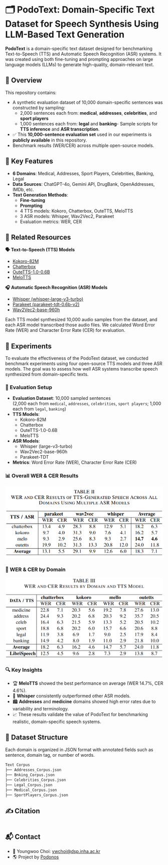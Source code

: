 # 🗂️ PodoText: Domain-Specific Text Dataset for Speech Synthesis Using LLM-Based Text Generation


**PodoText** is a domain-specific text dataset designed for benchmarking Text-to-Speech (TTS) and Automatic Speech Recognition (ASR) systems. It was created using both fine-tuning and prompting approaches on large language models (LLMs) to generate high-quality, domain-relevant text.

## 📌 Overview

This repository contains:

- A synthetic evaluation dataset of 10,000 domain-specific sentences was constructed by sampling:
  - 2,000 sentences each from: **medical**, **addresses**, **celebrities**, and **sport players**
  - 1,000 sentences each from: **legal** and **banking**- Sample scripts for **TTS inference** and **ASR transcription**.
- ✅ This **10,000-sentence evaluation set** used in our experiments is **publicly available** in this repository.
- Benchmark results (WER/CER) across multiple open-source models.


## 🧠 Key Features

- **6 Domains**: Medical, Addresses, Sport Players, Celebrities, Banking, Legal  
- **Data Sources**: ChatGPT-4o, Gemini API, DrugBank, OpenAddresses, IMDb, etc.
- **Text Generation Methods**:
  - **Fine-tuning** 
  - **Prompting** 
  - 4 TTS models: Kokoro, Chatterbox, OuteTTS, MeloTTS
  - 3 ASR models: Whisper, Wav2Vec2, Parakeet
  - Evaluation metrics: WER, CER


## 🔗 Related Resources

**🗣️ Text-to-Speech (TTS) Models**
- [Kokoro-82M](https://huggingface.co/hexgrad/Kokoro-82M)
- [Chatterbox](https://huggingface.co/ResembleAI/chatterbox)
- [OuteTTS-1.0-0.6B](https://huggingface.co/OuteAI/OuteTTS-1.0-0.6B)
- [MeloTTS](https://huggingface.co/myshell-ai/MeloTTS-English)

**🎧 Automatic Speech Recognition (ASR) Models**
- [Whisper (whisper-large-v3-turbo)](https://huggingface.co/openai/whisper-large-v3-turbo)
- [Parakeet (parakeet-tdt-0.6b-v2)](https://huggingface.co/nvidia/parakeet-tdt-0.6b-v2)
- [Wav2Vec2-base-960h](https://huggingface.co/facebook/wav2vec2-base-960h)

Each TTS model synthesized 10,000 audio samples from the dataset, and each ASR model transcribed those audio files. We calculated Word Error Rate (WER) and Character Error Rate (CER) for evaluation.

## 🧪 Experiments

To evaluate the effectiveness of the PodoText dataset, we conducted benchmark experiments using four open-source TTS models and three ASR models. The goal was to assess how well ASR systems transcribe speech synthesized from domain-specific texts.

### 🎯 Evaluation Setup

- **Evaluation Dataset**: 10,000 sampled sentences  
  (2,000 each from `medical`, `addresses`, `celebrities`, `sport players`; 1,000 each from `legal`, `banking`)
- **TTS Models**:
  - Kokoro-82M
  - Chatterbox
  - OuteTTS-1.0-0.6B
  - MeloTTS
- **ASR Models**:
  - Whisper (large-v3-turbo)
  - Wav2Vec2-base-960h
  - Parakeet-TDT
- **Metrics**: Word Error Rate (WER), Character Error Rate (CER)



### 📊 Overall WER & CER Results

<img src="https://github.com/podonos/podotext/blob/main/Table2_image.png" alt="WER AND CER RESULTS OF TTS-GENERATED SPEECH ACROSS ALL DOMAINS" width="700"/>

### 📌 WER & CER by Domain

<img src="https://github.com/podonos/podotext/blob/main/Table3_image.png" alt="WER AND CER RESULTS BY DOMAIN AND TTS MODEL" width="700"/>




### 🔍 Key Insights

- 🏆 **MeloTTS** showed the best performance on average (WER 14.7%, CER 4.6%).
- 🧠 **Whisper** consistently outperformed other ASR models.
- 🏙️ **Addresses** and **medicine** domains showed high error rates due to variability and terminology.
- 📈 These results validate the value of PodoText for benchmarking realistic, domain-specific speech systems.






## 📁 Dataset Structure

Each domain is organized in JSON format with annotated fields such as sentence, domain tag, or number of words.

```
Text Corpus
├── Addresses_Corpus.json
├── Bnking_Corpus.json
├── Celebrities_Corpus.json
├── Legal_Corpus.json
├── Medical_Corpus.json
├── SportPlayers_Corpus.json

```

## ✍️ Citation

```

```

## 📬 Contact

- 📧 Youngwoo Choi: ywchoi@dsp.inha.ac.kr
- 🌎 Project by [Podonos](https://podonos.com)  


